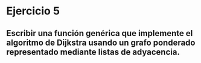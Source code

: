 # Ejercicio 5
## Escribir una función genérica que implemente el algoritmo de Dijkstra usando un grafo ponderado representado mediante listas de adyacencia. 
